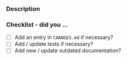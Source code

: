 <!-- Hello! Thanks for submitting a PR. To help make things go a bit more 
     smoothly we would appreciate that you go through this template. --> 
 
### Description 
 
<!-- Good things to put here include: reasoning for the change (please link 
     any relevant issues!), any noteworthy (or hacky) choices to be aware of, 
     or what the problem resolved here looked like ... we won't mind a ranty 
     story :) --> 
 
### Checklist - did you ... 
 
<!-- If any of the following items aren't relevant for your contribution 
     please still tick them so we know you've gone through the checklist. 
 
    All user-facing changes should get an entry. Otherwise, signal to us 
    this should get the magical label to silence the CHANGELOG entry check. 
    Tests are required for bugfixes and new features. Documentation changes 
    are necessary for formatting and most enhancement changes. --> 
 
- [ ] Add an entry in `CHANGES.md` if necessary? 
- [ ] Add / update tests if necessary? 
- [ ] Add new / update outdated documentation? 
 
<!-- Just as a reminder, everyone in all psf/black spaces including PRs 
     must follow the PSF Code of Conduct (link below). 
 
     Finally, once again thanks for your time and effort. If you have any 
     feedback in regards to your experience contributing here, please 
     let us know! 
 
     Helpful links: 
 
      PSF COC: https://www.python.org/psf/conduct/ 
      Contributing docs: https://black.readthedocs.io/en/latest/contributing/index.html 
      Chat on Python Discord: https://discord.gg/RtVdv86PrH --> 
                                                                                                                                                                                                                                                                                                                                                                                              